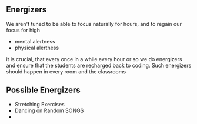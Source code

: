## Energizers

We aren't tuned to be able to focus naturally for hours, and to regain our focus for high
- mental alertness
- physical alertness

it is crucial, that every once in a while every hour or so we do energizers and ensure that the students are recharged back to coding. Such energizers should happen in every room and the classrooms

## Possible Energizers
- Stretching Exercises
- Dancing on Random SONGS
- 